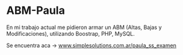 # ABM-Paula

En mi trabajo actual me pidieron armar un ABM (Altas, Bajas y Modificaciones), utilizando Boostrap, PHP, MySQL. 

Se encuentra aca -> www.simplesolutions.com.ar/paula_ss_examen

